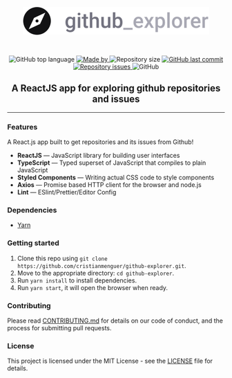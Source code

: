 <!-- <h1 align="center">Github Explorer</h1> -->
<div align="center"><img align="center" src="src/assets/logo.svg" /></div>
<br />
<br />

<p align="center">
  <img alt="GitHub top language" src="https://img.shields.io/github/languages/top/cristianmenguer/github-explorer?color=%FF9000">

  <a href="https://www.linkedin.com/in/cristianmenguer/">
    <img alt="Made by" src="https://img.shields.io/badge/made%20by-Cristian%20Menguer-orange">
  </a>

  <img alt="Repository size" src="https://img.shields.io/github/repo-size/cristianmenguer/github-explorer?color=%235636D3">

  <a href="https://github.com/cristianmenguer/github-explorer/commits/master">
    <img alt="GitHub last commit" src="https://img.shields.io/github/last-commit/cristianmenguer/github-explorer?color=%235636D3">
  </a>

  <a href="https://github.com/cristianmenguer/github-explorer/issues">
    <img alt="Repository issues" src="https://img.shields.io/github/issues/cristianmenguer/github-explorer?color=%235636D3">
  </a>

  <img alt="GitHub" src="https://img.shields.io/github/license/cristianmenguer/github-explorer?color=%235636D3">
</p>

<h2 align="center">A ReactJS app for exploring github repositories and issues</h2>

<hr />

### Features

A React.js app built to get repositories and its issues from Github!

- **ReactJS** — JavaScript library for building user interfaces
- **TypeScript** — Typed superset of JavaScript that compiles to plain JavaScript
- **Styled Components** — Writing actual CSS code to style components
- **Axios** — Promise based HTTP client for the browser and node.js
- **Lint** — ESlint/Prettier/Editor Config

### Dependencies

- [Yarn](https://yarnpkg.com/pt-BR/docs/install)

### Getting started

1. Clone this repo using `git clone https://github.com/cristianmenguer/github-explorer.git`.
2. Move to the appropriate directory: `cd github-explorer`.<br />
3. Run `yarn install` to install dependencies.<br />
4. Run `yarn start`, it will open the browser when ready.

### Contributing

Please read [CONTRIBUTING.md](CONTRIBUTING.md) for details on our code of conduct, and the process for submitting pull requests.

### License

This project is licensed under the MIT License - see the [LICENSE](LICENSE) file for details.
